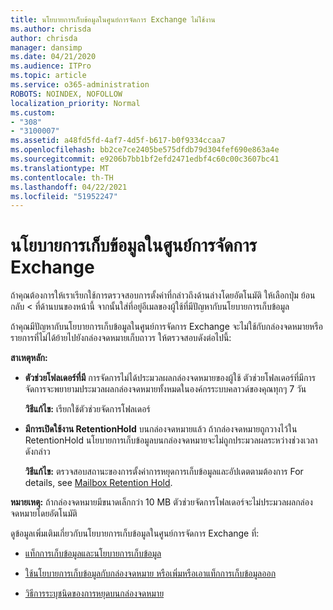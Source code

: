```yaml
---
title: นโยบายการเก็บข้อมูลในศูนย์การจัดการ Exchange ไม่ใช้งาน
ms.author: chrisda
author: chrisda
manager: dansimp
ms.date: 04/21/2020
ms.audience: ITPro
ms.topic: article
ms.service: o365-administration
ROBOTS: NOINDEX, NOFOLLOW
localization_priority: Normal
ms.custom:
- "308"
- "3100007"
ms.assetid: a48fd5fd-4af7-4d5f-b617-b0f9334ccaa7
ms.openlocfilehash: bb2ce7ce2405be575dfdb79d304fef690e863a4e
ms.sourcegitcommit: e9206b7bb1bf2efd2471edbf4c60c00c3607bc41
ms.translationtype: MT
ms.contentlocale: th-TH
ms.lasthandoff: 04/22/2021
ms.locfileid: "51952247"
---
```

# <a name="retention-policies-in-exchange-admin-center"></a>นโยบายการเก็บข้อมูลในศูนย์การจัดการ Exchange

ถ้าคุณต้องการให้เราเรียกใช้การตรวจสอบการตั้งค่าที่กล่าวถึงด้านล่างโดยอัตโนมัติ ให้เลือกปุ่ม ย้อนกลับ < ที่ด้านบนของหน้านี้ จากนั้นใส่ที่อยู่อีเมลของผู้ใช้ที่มีปัญหากับนโยบายการเก็บข้อมูล

ถ้าคุณมีปัญหากับนโยบายการเก็บข้อมูลในศูนย์การจัดการ Exchange จะไม่ใช้กับกล่องจดหมายหรือรายการที่ไม่ได้ย้ายไปยังกล่องจดหมายเก็บถาวร ให้ตรวจสอบดังต่อไปนี้:

**สาเหตุหลัก:**

- **ตัวช่วยโฟลเดอร์ที่มี** การจัดการไม่ได้ประมวลผลกล่องจดหมายของผู้ใช้ ตัวช่วยโฟลเดอร์ที่มีการจัดการจะพยายามประมวลผลกล่องจดหมายทั้งหมดในองค์กรระบบคลาวด์ของคุณทุกๆ 7 วัน

  **วิธีแก้ไข:** เรียกใช้ตัวช่วยจัดการโฟลเดอร์

- **มีการเปิดใช้งาน RetentionHold** บนกล่องจดหมายแล้ว ถ้ากล่องจดหมายถูกวางไว้ใน RetentionHold นโยบายการเก็บข้อมูลบนกล่องจดหมายจะไม่ถูกประมวลผลระหว่างช่วงเวลาดังกล่าว

  **วิธีแก้ไข:** ตรวจสอบสถานะของการตั้งค่าการหยุดการเก็บข้อมูลและอัปเดตตามต้องการ For details, see [Mailbox Retention Hold](https://docs.microsoft.com/exchange/security-and-compliance/messaging-records-management/mailbox-retention-hold).
 
**หมายเหตุ:** ถ้ากล่องจดหมายมีขนาดเล็กกว่า 10 MB ตัวช่วยจัดการโฟลเดอร์จะไม่ประมวลผลกล่องจดหมายโดยอัตโนมัติ
 
ดูข้อมูลเพิ่มเติมเกี่ยวกับนโยบายการเก็บข้อมูลในศูนย์การจัดการ Exchange ที่:

- [แท็กการเก็บข้อมูลและนโยบายการเก็บข้อมูล](https://docs.microsoft.com/exchange/security-and-compliance/messaging-records-management/retention-tags-and-policies)

- [ใช้นโยบายการเก็บข้อมูลกับกล่องจดหมาย หรือเพิ่ม](https://docs.microsoft.com/exchange/security-and-compliance/messaging-records-management/apply-retention-policy)[หรือเอาแท็กการเก็บข้อมูลออก](https://docs.microsoft.com/exchange/security-and-compliance/messaging-records-management/add-or-remove-retention-tags)

- [วิธีการระบุชนิดของการหยุดบนกล่องจดหมาย](https://docs.microsoft.com/microsoft-365/compliance/identify-a-hold-on-an-exchange-online-mailbox)
